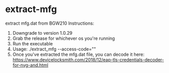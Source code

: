 # extract-mfg
extract mfg.dat from BGW210
Instructions:

1) Downgrade to version 1.0.29
2) Grab the release for whichever os you're running
3) Run the executable
4) Usage: ./extract_mfg --access-code="<enter access code>"
5) Once you've extracted the mfg.dat file, you can decode it here: https://www.devicelocksmith.com/2018/12/eap-tls-credentials-decoder-for-nvg-and.html
